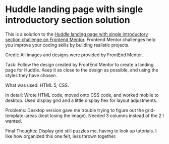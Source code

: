 # Huddle landing page with single introductory section solution

This is a solution to the [Huddle landing page with single introductory section challenge on Frontend Mentor](https://www.frontendmentor.io/challenges/huddle-landing-page-with-a-single-introductory-section-B_2Wvxgi0). Frontend Mentor challenges help you improve your coding skills by building realistic projects.

Credit: All images and designs were provided by FrontEnd Mentor.

Task: Follow the design created by FrontEnd Mentor to create a landing page for Huddle. Keep it as close to the design as possible, and using the styles they have chosen.

What was used: HTML 5, CSS.

In detail: Wrote HTML code, moved onto CSS code, and worked mobile to desktop. Used display grid and a little display flex for layout adjustments.

Problems: Desktop version gave me trouble trying to figure out the grid-template-areas (kept losing the image). Needed 3 columns instead of the 2 I wanted.

Final Thoughts: Display grid still puzzles me, having to look up tutorials. I like how organized this one felt, less thrown together.
